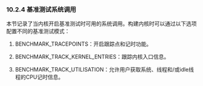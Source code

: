 ### 10.2.4  基准测试系统调用

本节记录了当内核开启基准测试时可用的系统调用。构建内核时可以通过以下选项配置不同的基准测试模式：

1. BENCHMARK_TRACEPOINTS：开启跟踪点和记时功能。

2. BENCHMARK_TRACK_KERNEL_ENTRIES：跟踪内核入口信息。

3. BENCHMARK_TRACK_UTILISATION：允许用户获取系统、线程和/或idle线程的CPU记时信息。

